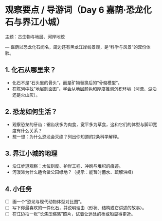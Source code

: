 # 观察要点 / 导游词（Day 6 嘉荫·恐龙化石与界江小城）

主题：古生物与地层、河岸地貌

— 嘉荫以恐龙化石闻名，周边还有黑龙江岸线景观，是“科学与风景”的双份体验。

## 1. 化石从哪里来？
- 化石不是“石头里的骨头”，而是矿物替换后的“骨骼模型”。
- 在陈列中找“地层剖面图”，学会从地层颜色和厚度推测沉积环境（河流、湖泊还是火山灰）。

## 2. 恐龙如何生活？
- 观察恐龙的牙齿：锯齿状多为肉食，宽平多为草食，这和它们的体型与脚印宽度有什么关系？
- 想一想：为什么恐龙会灭绝？列出你知道的2条科学解释。

## 3. 界江小城的地理
- 沿江步道观察：水位刻度、护岸工程、冲刷与堆积的痕迹。
- 河漫滩为什么适合做公园绿地？（提示：能暂时蓄水、疏解洪峰）

## 4. 小任务
- [ ] 画一个“恐龙与现代动物体型对比图”。
- [ ] 写下你最喜欢的一件化石，并说明理由（形状、结构或它讲述的故事）。
- [ ] 在江边拍一张“长焦压缩感”照片，试着让远处的桥或船显得更近。

